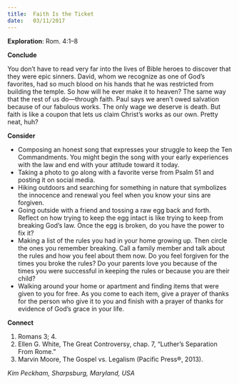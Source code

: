 ```yaml
---
title:  Faith Is the Ticket
date:   03/11/2017
---
```


**Exploration**: Rom. 4:1–8

**Conclude**

You don’t have to read very far into the lives of Bible heroes to discover that they were epic sinners. David, whom we recognize as one of God’s favorites, had so much blood on his hands that he was restricted from building the temple. So how will he ever make it to heaven? The same way that the rest of us do—through faith. Paul says we aren’t owed salvation because of our fabulous works. The only wage we deserve is death. But faith is like a coupon that lets us claim Christ’s works as our own. Pretty neat, huh?

**Consider**

- Composing an honest song that expresses your struggle to keep the Ten Commandments. You might begin the song with your early experiences with the law and end with your attitude toward it today.
- Taking a photo to go along with a favorite verse from Psalm 51 and posting it on social media.
- Hiking outdoors and searching for something in nature that symbolizes the innocence and renewal you feel when you know your sins are forgiven.
- Going outside with a friend and tossing a raw egg back and forth. Reflect on how trying to keep the egg intact is like trying to keep from breaking God’s law. Once the egg is broken, do you have the power to fix it?
- Making a list of the rules you had in your home growing up. Then circle the ones you remember breaking. Call a family member and talk about the rules and how you feel about them now. Do you feel forgiven for the times you broke the rules? Do your parents love you because of the times you were successful in keeping the rules or because you are their child?
- Walking around your home or apartment and finding items that were given to you for free. As you come to each item, give a prayer of thanks for the person who give it to you and finish with a prayer of thanks for evidence of God’s grace in your life.

**Connect**

1. Romans 3; 4.
2. Ellen G. White, The Great Controversy, chap. 7, “Luther’s Separation From Rome.”
3. Marvin Moore, The Gospel vs. Legalism (Pacific Press®, 2013).

_Kim Peckham, Sharpsburg, Maryland, USA_